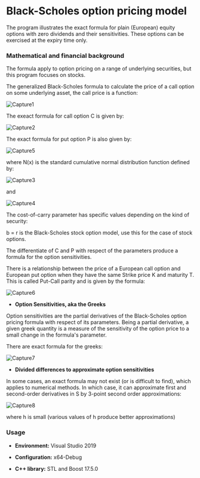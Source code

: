 # Black-Scholes option pricing model

The program illustrates the exact formula for plain (European) equity options  with zero dividends and their sensitivities. These options can be exercised at the expiry time only.

### Mathematical and financial background

The formula apply to option pricing on a range of underlying securities, but this program focuses on stocks.

The generalized Black-Scholes formula to calculate the price of a call option on some underlying asset, the call price is a function:

![Capture1](https://user-images.githubusercontent.com/24828971/114290555-594e7880-9a78-11eb-8175-c78ff34c2e66.JPG)

The exeact formula for call option C is given by:

![Capture2](https://user-images.githubusercontent.com/24828971/114290563-69665800-9a78-11eb-91c6-5d3381237ecc.JPG)

The exact formula for put option P is also  given by:

![Capture5](https://user-images.githubusercontent.com/24828971/114290569-784d0a80-9a78-11eb-9f5c-45fa66ef79a6.JPG)

where N(x) is the standard cumulative normal distribution function defined by:

![Capture3](https://user-images.githubusercontent.com/24828971/114290574-7daa5500-9a78-11eb-9f62-7750eaeb5206.JPG)

and

![Capture4](https://user-images.githubusercontent.com/24828971/114290579-83a03600-9a78-11eb-8c2f-f9bca6b3e2c0.JPG)

The cost-of-carry parameter has specific values depending on the kind of security: 

b = r is the Black-Scholes stock option model, use this for the case of stock options.

The differentiate of C and P with respect of the parameters produce a formula for the option sensitivities. 

There is a relationship between the price of a European call option and European put option when they have the same Strike price K and maturity T. This is called Put-Call parity and is given by the formula:

![Capture6](https://user-images.githubusercontent.com/24828971/114290584-8bf87100-9a78-11eb-8b6f-64dec5dc4b46.JPG)

* **Option Sensitivities, aka the Greeks**

 Option sensitivities are the partial derivatives of the Black-Scholes option pricing formula with respect of its parameters. Being a partial derivative, a given greek quantity is a measure of the sensitivity of the option price to a small change in the formula's parameter. 
 
 There are exact formula for the greeks:
 
![Capture7](https://user-images.githubusercontent.com/24828971/114290586-931f7f00-9a78-11eb-8b14-0d1ce62c7317.JPG)
 
 * **Divided differences to approximate option sensitivities**
 
 In some cases, an exact formula may not exist (or is difficult to find), which applies to numerical methods. In which case, it can approximate first and second-order derivatives in S by 3-point second order approximations:
 
![Capture8](https://user-images.githubusercontent.com/24828971/114290591-9a468d00-9a78-11eb-92d3-51d7b50bc06a.JPG)
 
 where  h is small (various values of h produce better approximations)

### Usage

* **Environment:** Visual Studio 2019 

* **Configuration:** x64-Debug

* **C++ library:** STL and Boost 17.5.0

